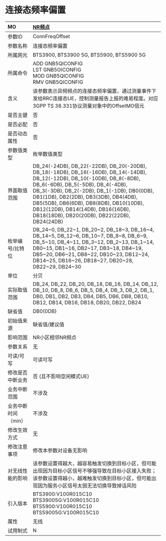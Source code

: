 # 连接态频率偏置<table><thread><tr><th align = "left">MO</th><th align = "left"><a href = "index.html#连接态频率偏置-10">NR频点</a></td></tr></thread><tbody><tr><td>参数ID</td><td>ConnFreqOffset</td></tr><tr><td>参数名称</td><td>连接态频率偏置</td></tr><tr><td>所属网元</td><td>BTS3900, BTS3900 5G, BTS5900, BTS5900 5G</td></tr><tr><td>所属命令</td><td>ADD GNB5QICONFIG<br>LST GNB5OICONFIG<br>MOD GNB5QICONFIG<br>RMV GNB5QICONFIG</td></tr><tr><td>含义</td><td>该参数表示异频频点的连接态频率偏置，通过测量事件下发给RRC连接态UE，控制测量报告上报的难易程度。对应3GPP TS 38.331协议测量对象中的OffsetMO信元</td></tr><tr><td>是否主键</td><td>否</td></tr><tr><td>是否必配</td><td>否</td></tr><tr><td>是否动态属性</td><td>否</td></tr><tr><td>参数值类型</td><td>枚举数值类型</td></tr><tr><td>界面取值范围</td><td>DB_24(-24DB), DB_22(-22DB), DB_20(-20DB), DB_18(-18DB), DB_16(-16DB), DB_14(-14DB), DB_12(-12DB), DB_10(-10DB), DB_8(-8DB), DB_6(-6DB), DB_5(-5DB), DB_4(-4DB), DB_3(-3DB), DB_2(-2DB), DB_1(-1DB), DB0(0DB), DB1(1DB), DB2(2DB), DB3(3DB), DB4(4DB), DB5(5DB), DB6(6DB), DB8(8DB), DB10(10DB), DB12(12DB), DB14(14DB), DB16(16DB), DB18(18DB), DB20(20DB), DB22(22DB), DB24(24DB)</td></tr><tr><td>枚举编号/比特位</td><td>DB_24~0, DB_22~1, DB_20~2, DB_18~3, DB_16~4, DB_14~5, DB_12~6, DB_10~7, DB_8~8, DB_6~9, DB_5~10, DB_4~11, DB_3~12, DB_2~13, DB_1~14, DB0~15, DB1~16, DB2~17, DB3~18, DB4~19, DB5~20, DB6~21, DB8~22, DB10~23, DB12~24, DB14~25, DB16~26, DB18~27, DB20~28, DB22~29, DB24~30</td></tr><tr><td>单位</td><td>分贝</td></tr><tr><td>实际取值范围</td><td>DB_24, DB_22, DB_20, DB_18, DB_16, DB_14, DB_12, DB_10, DB_8, DB_6, DB_5, DB_4, DB_3, DB_2, DB_1, DB0, DB1, DB2, DB3, DB4, DB5, DB6, DB8, DB10, DB12, DB14, DB16, DB18, DB20, DB22, DB24</td></tr><tr><td>缺省值</td><td>DB0(0DB)</td></tr><tr><td>初始值来源</td><td>缺省值/建议值</td></tr><tr><td>影响范围</td><td>NR小区相邻NR频点</td></tr><tr><td>参数关系</td><td>无</td></tr><tr><td>可读/可写</td><td>可读可写</td></tr><tr><td>修改是否中断业务</td><td>否 (且不影响空闲模式UE)</td></tr><tr><td>业务中断范围</td><td>不涉及</td></tr><tr><td>业务中断时间（min）</td><td>不涉及</td></tr><tr><td>修改生效方式</td><td>无</td></tr><tr><td>修改注意事项</td><td>修改本参数对设备无影响</td></tr><tr><td>对无线性能的影响</td><td>该参数设置得越大，越容易触发切换到目标小区，但可能出现因为目标小区信号不够强导致在目标小区接入失败；该参数设置得越小，越难触发切换到目标小区，但可能出现因为服务小区信号太弱无法切换导致掉话风险</td></tr><tr><td>引入版本</td><td>BTS3900:V100R015C10<br>BTS39005G:V100R015C10<br>BTS5900:V100R015C10<br>BTS59005G:V100R015C10</td></tr><tr><td>属性</td><td>无线</td></tr><tr><td>试用制式</td><td>N</td></tr></tbody></table>